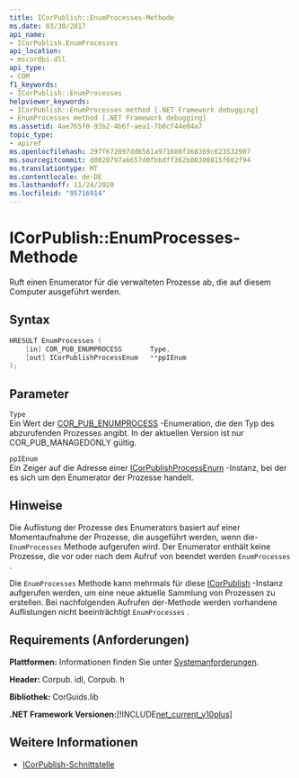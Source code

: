 ```yaml
---
title: ICorPublish::EnumProcesses-Methode
ms.date: 03/30/2017
api_name:
- ICorPublish.EnumProcesses
api_location:
- mscordbi.dll
api_type:
- COM
f1_keywords:
- ICorPublish::EnumProcesses
helpviewer_keywords:
- ICorPublish::EnumProcesses method [.NET Framework debugging]
- EnumProcesses method [.NET Framework debugging]
ms.assetid: 4ae765f0-93b2-4b6f-aea1-7b0cf44e04a7
topic_type:
- apiref
ms.openlocfilehash: 297f672097dd6561a971608f368369c623532907
ms.sourcegitcommit: d8020797a6657d0fbbdff362b80300815f682f94
ms.translationtype: MT
ms.contentlocale: de-DE
ms.lasthandoff: 11/24/2020
ms.locfileid: "95716914"
---
```

# <a name="icorpublishenumprocesses-method"></a>ICorPublish::EnumProcesses-Methode

Ruft einen Enumerator für die verwalteten Prozesse ab, die auf diesem Computer ausgeführt werden.  
  
## <a name="syntax"></a>Syntax  
  
```cpp  
HRESULT EnumProcesses (  
    [in] COR_PUB_ENUMPROCESS       Type,  
    [out] ICorPublishProcessEnum   **ppIEnum  
);  
```  
  
## <a name="parameters"></a>Parameter  

 `Type`  
 Ein Wert der [COR_PUB_ENUMPROCESS](cor-pub-enumprocess-enumeration.md) -Enumeration, die den Typ des abzurufenden Prozesses angibt. In der aktuellen Version ist nur COR_PUB_MANAGEDONLY gültig.  
  
 `ppIEnum`  
 Ein Zeiger auf die Adresse einer [ICorPublishProcessEnum](icorpublishprocessenum-interface.md) -Instanz, bei der es sich um den Enumerator der Prozesse handelt.  
  
## <a name="remarks"></a>Hinweise  

 Die Auflistung der Prozesse des Enumerators basiert auf einer Momentaufnahme der Prozesse, die ausgeführt werden, wenn die- `EnumProcesses` Methode aufgerufen wird. Der Enumerator enthält keine Prozesse, die vor oder nach dem Aufruf von beendet werden `EnumProcesses` .  
  
 Die `EnumProcesses` Methode kann mehrmals für diese [ICorPublish](icorpublish-interface.md) -Instanz aufgerufen werden, um eine neue aktuelle Sammlung von Prozessen zu erstellen. Bei nachfolgenden Aufrufen der-Methode werden vorhandene Auflistungen nicht beeinträchtigt `EnumProcesses` .  
  
## <a name="requirements"></a>Requirements (Anforderungen)  

 **Plattformen:** Informationen finden Sie unter [Systemanforderungen](../../get-started/system-requirements.md).  
  
 **Header:** Corpub. idl, Corpub. h  
  
 **Bibliothek:** CorGuids.lib  
  
 **.NET Framework Versionen:**[!INCLUDE[net_current_v10plus](../../../../includes/net-current-v10plus-md.md)]  
  
## <a name="see-also"></a>Weitere Informationen

- [ICorPublish-Schnittstelle](icorpublish-interface.md)
